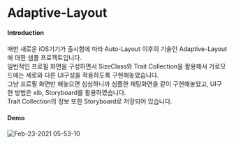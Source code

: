 # Adaptive-Layout

#### Introduction  
매번 새로운 iOS기기가 출시함에 따라 Auto-Layout 이후의 기술인 Adaptive-Layout에 대한 샘플 프로젝트입니다.         
일반적인 프로필 화면을 구성하면서 SizeClass와 Trait Collection을 활용해서 가로모드에는 세로와 다른 UI구성을 적용하도록 구현해놓았습니다.        
그냥 프로필 화면만 해놓으면 심심하니까 심플한 채팅화면을 같이 구현해놓았고, UI구현 방법은 xib, Storyboard를 활용하였습니다.     
Trait Collection의 정보 또한 Storyboard로 저장되어 있습니다. 

#### Demo
![Feb-23-2021 05-53-10](https://user-images.githubusercontent.com/60660894/108768789-71873880-759b-11eb-8b8c-c030d5af8d93.gif)

